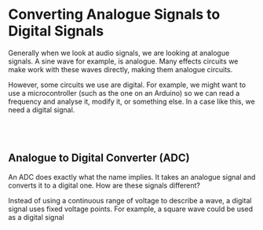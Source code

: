 # Converting Analogue Signals to Digital Signals

Generally when we look at audio signals, we are looking at analogue signals. A sine wave for example, is analogue. Many effects circuits we make work with these waves directly, making them analogue circuits.

However, some circuits we use are digital. For example, we might want to use a microcontroller (such as the one on an Arduino) so we can read a frequency and analyse it, modify it, or something else. In a case like this, we need a digital signal.


</br></br>
## Analogue to Digital Converter (ADC)
An ADC does exactly what the name implies. It takes an analogue signal and converts it to a digital one. How are these signals different?

Instead of using a continuous range of voltage to describe a wave, a digital signal uses fixed voltage points. For example, a square wave could be used as a digital signal

